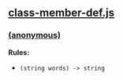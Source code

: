 ## [class-member-def.js](class-member-def.js)

### [(anonymous)](class-member-def.js#L7-12)

__Rules:__ 

  - `(string words) -> string`



